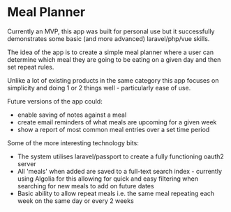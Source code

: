 # Meal Planner

Currently an MVP, this app was built for personal use but it successfully demonstrates some basic (and more advanced) laravel/php/vue skills.

The idea of the app is to create a simple meal planner where a user can determine which meal they are going to be eating on a given day and then set repeat rules. 

Unlike a lot of existing products in the same category this app focuses on simplicity and doing 1 or 2 things well - particularly ease of use. 

Future versions of the app could:

- enable saving of notes against a meal
- create email reminders of what meals are upcoming for a given week
- show a report of most common meal entries over a set time period

Some of the more interesting technology bits:

- The system utilises laravel/passport to create a fully functioning oauth2 server
- All 'meals' when added are saved to a full-text search index - currently using Algolia for this allowing for quick and easy filtering when searching for new meals to add on future dates
- Basic ability to allow repeat meals i.e. the same meal repeating each week on the same day or every 2 weeks
